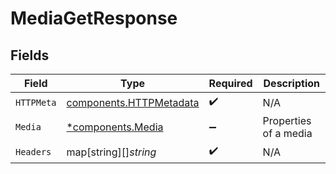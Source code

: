 # MediaGetResponse


## Fields

| Field                                                              | Type                                                               | Required                                                           | Description                                                        |
| ------------------------------------------------------------------ | ------------------------------------------------------------------ | ------------------------------------------------------------------ | ------------------------------------------------------------------ |
| `HTTPMeta`                                                         | [components.HTTPMetadata](../../models/components/httpmetadata.md) | :heavy_check_mark:                                                 | N/A                                                                |
| `Media`                                                            | [*components.Media](../../models/components/media.md)              | :heavy_minus_sign:                                                 | Properties of a media                                              |
| `Headers`                                                          | map[string][]*string*                                              | :heavy_check_mark:                                                 | N/A                                                                |